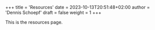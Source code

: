 +++
title = 'Resources'
date = 2023-10-13T20:51:48+02:00
author = 'Dennis Schoepf'
draft = false
weight = 1
+++

This is the resources page.
